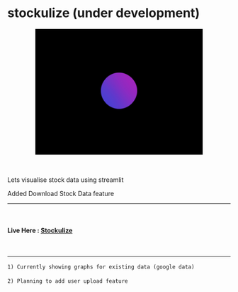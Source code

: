 # stockulize (under development)

<p align='center'>
<img src="stockulize.gif" width="75%" height="75%">
</p>

<br>

Lets visualise stock data using streamlit

Added Download Stock Data feature


<hr>
<br>

#### Live Here : [Stockulize](https://chinmay29hub-stockulize-app-877n99.streamlitapp.com/)

<br>

<hr>

```
1) Currently showing graphs for existing data (google data)

2) Planning to add user upload feature
````
